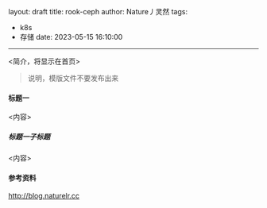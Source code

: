 layout: draft
title: rook-ceph
author: Nature丿灵然
tags:
  - k8s
  - 存储
date: 2023-05-15 16:10:00
---
<简介，将显示在首页>

<!--more-->

> 说明，模版文件不要发布出来

#### 标题一

<内容>

##### 标题一子标题

<内容>

#### 参考资料

<http://blog.naturelr.cc>

